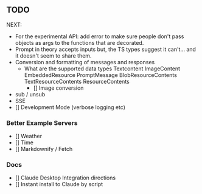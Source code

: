 ## TODO

NEXT:
- For the experimental API: add error to make sure people don't pass objects as args to the functions that are decorated.
- Prompt in theory accepts inputs but, the TS types suggest it can't... and it doesn't seem to share them.
- Conversion and formatting of messages and responses
  - What are the supported data types
    Textcontent
    ImageContent
    EmbeddedResource
    PromptMessage
    BlobResourceContents
    TextResourceContents
    ResourceContents
    - [] Image conversion
- sub / unsub
- SSE
- [] Development Mode (verbose logging etc)

### Better Example Servers
- [] Weather
- [] Time
- [] Markdownify / Fetch

### Docs
- [] Claude Desktop Integration directions
- [] Instant install to Claude by script
